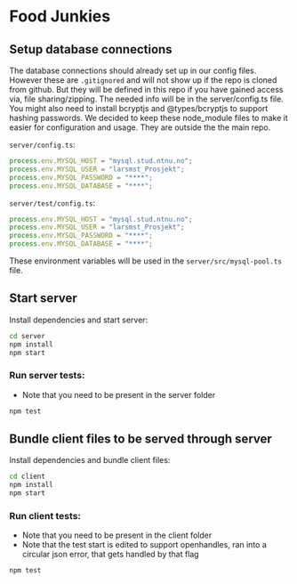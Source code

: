# Food Junkies

## Setup database connections

The database connections should already set up in our config files. However these are `.gitignored` and will not show up if the repo is cloned from github. But they will be defined in this repo if you have gained access via, file sharing/zipping. The needed info will be in the server/config.ts file. You might also need to install bcryptjs and @types/bcryptjs to support hashing passwords. We decided to keep these node_module files to make it easier for configuration and usage. They are outside the the main repo.

`server/config.ts`:

```ts
process.env.MYSQL_HOST = "mysql.stud.ntnu.no";
process.env.MYSQL_USER = "larsmst_Prosjekt";
process.env.MYSQL_PASSWORD = "****";
process.env.MYSQL_DATABASE = "****";
```

`server/test/config.ts`:

```ts
process.env.MYSQL_HOST = "mysql.stud.ntnu.no";
process.env.MYSQL_USER = "larsmst_Prosjekt";
process.env.MYSQL_PASSWORD = "****";
process.env.MYSQL_DATABASE = "****";
```

These environment variables will be used in the `server/src/mysql-pool.ts` file.

## Start server

Install dependencies and start server:

```sh
cd server
npm install
npm start
```

### Run server tests:

- Note that you need to be present in the server folder

```sh
npm test
```

## Bundle client files to be served through server

Install dependencies and bundle client files:

```sh
cd client
npm install
npm start
```

### Run client tests:

- Note that you need to be present in the client folder
- Note that the test start is edited to support openhandles, ran into a circular json error, that gets handled by that flag

```sh
npm test
```
